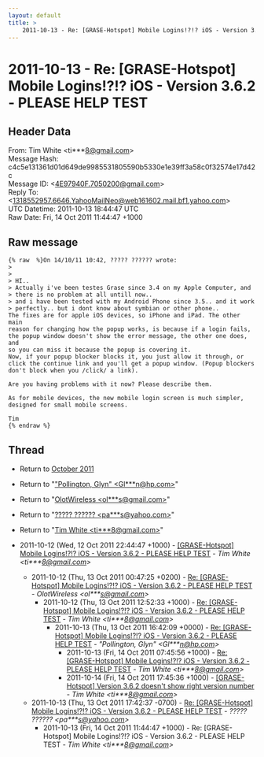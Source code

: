 ```yaml
---
layout: default
title: >
    2011-10-13 - Re: [GRASE-Hotspot] Mobile Logins!?!? iOS - Version 3.6.2 - PLEASE HELP TEST
---
```


# 2011-10-13 - Re: [GRASE-Hotspot] Mobile Logins!?!? iOS - Version 3.6.2 - PLEASE HELP TEST

## Header Data

From: Tim White \<ti***8@gmail.com\><br>
Message Hash: c4c5e131361d01d649de9985531805590b5330e1e39ff3a58c0f32574e17d42c<br>
Message ID: \<4E97940F.7050200@gmail.com\><br>
Reply To: \<1318552957.6646.YahooMailNeo@web161602.mail.bf1.yahoo.com\><br>
UTC Datetime: 2011-10-13 18:44:47 UTC<br>
Raw Date: Fri, 14 Oct 2011 11:44:47 +1000<br>

## Raw message

```
{% raw  %}On 14/10/11 10:42, ????? ?????? wrote:
>
>
> HI..
> Actually i've been testes Grase since 3.4 on my Apple Computer, and 
> there is no problem at all untill now..
> and i have been tested with my Android Phone since 3.5.. and it work 
> perfectly.. but i dont know about symbian or other phone..
The fixes are for apple iOS devices, so iPhone and iPad. The other main 
reason for changing how the popup works, is because if a login fails, 
the popup window doesn't show the error message, the other one does, and 
so you can miss it because the popup is covering it.
Now, if your popup blocker blocks it, you just allow it through, or 
click the continue link and you'll get a popup window. (Popup blockers 
don't block when you /click/ a link).

Are you having problems with it now? Please describe them.

As for mobile devices, the new mobile login screen is much simpler, 
designed for small mobile screens.

Tim
{% endraw %}
```

## Thread

+ Return to [October 2011](/archive/2011/10)

+ Return to "["Pollington, Glyn" <Gl***n<span>@</span>hp.com>](/authors/gl___n_at_hp_com)"
+ Return to "[OlotWireless <ol***s<span>@</span>gmail.com>](/authors/ol___s_at_gmail_com)"
+ Return to "[????? ?????? <pa***s<span>@</span>yahoo.com>](/authors/pa___s_at_yahoo_com)"
+ Return to "[Tim White <ti***8<span>@</span>gmail.com>](/authors/ti___8_at_gmail_com)"

+ 2011-10-12 (Wed, 12 Oct 2011 22:44:47 +1000) - [[GRASE-Hotspot] Mobile Logins!?!? iOS - Version 3.6.2 - PLEASE HELP	TEST](/archive/2011/10/e208cd9509d7ebc9b4e9add050c087f8bb532900fab9a622f92a7e1001f23dd3) - _Tim White \<ti***8@gmail.com\>_
  + 2011-10-12 (Thu, 13 Oct 2011 00:47:25 +0200) - [Re: [GRASE-Hotspot] Mobile Logins!?!? iOS - Version 3.6.2 - PLEASE HELP TEST](/archive/2011/10/561934362880201e0497bec3b9cbe0c53edcfb07daeb6a6962bdda4fa6cb87cc) - _OlotWireless \<ol***s@gmail.com\>_
    + 2011-10-12 (Thu, 13 Oct 2011 12:52:33 +1000) - [Re: [GRASE-Hotspot] Mobile Logins!?!? iOS - Version 3.6.2 - PLEASE HELP TEST](/archive/2011/10/a8a4577fa4b421bf20827c1729319220dd0c1f0389c99701e890c75fe2c908da) - _Tim White \<ti***8@gmail.com\>_
      + 2011-10-13 (Thu, 13 Oct 2011 16:42:09 +0000) - [Re: [GRASE-Hotspot] Mobile Logins!?!? iOS - Version 3.6.2 - PLEASE HELP TEST](/archive/2011/10/d1bb43203f44112369b2c73a936003be8854624f8a0f24f15bea671282b6f42b) - _"Pollington, Glyn" \<Gl***n@hp.com\>_
        + 2011-10-13 (Fri, 14 Oct 2011 07:45:56 +1000) - [Re: [GRASE-Hotspot] Mobile Logins!?!? iOS - Version 3.6.2 - PLEASE HELP TEST](/archive/2011/10/1056be04c3f4140434ce410b2f6c7d7f8ebe62151574ca1dd073c37ccb97364e) - _Tim White \<ti***8@gmail.com\>_
        + 2011-10-14 (Fri, 14 Oct 2011 17:45:36 +1000) - [[GRASE-Hotspot] Version 3.6.2 doesn't show right version number](/archive/2011/10/53cde867ffc5df2b4dc278c07f030008dfda1912f433e646499cbf188de05321) - _Tim White \<ti***8@gmail.com\>_
  + 2011-10-13 (Thu, 13 Oct 2011 17:42:37 -0700) - [Re: [GRASE-Hotspot] Mobile Logins!?!? iOS - Version 3.6.2 - PLEASE	HELP TEST](/archive/2011/10/5950a4365f88a8a52b74dcd4f41fb8b2b1af7c0bf48d4490a68bbdba812cb1dc) - _????? ?????? \<pa***s@yahoo.com\>_
    + 2011-10-13 (Fri, 14 Oct 2011 11:44:47 +1000) - Re: [GRASE-Hotspot] Mobile Logins!?!? iOS - Version 3.6.2 - PLEASE HELP TEST - _Tim White \<ti***8@gmail.com\>_

